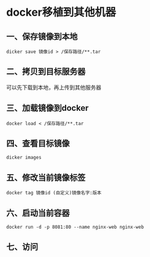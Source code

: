 # docker移植到其他机器

## 一、保存镜像到本地

```shell
dicker save 镜像id > /保存路径/**.tar
```

## 二、拷贝到目标服务器

可以先下载到本地，再上传到其他服务器

## 三、加载镜像到docker

```shell
docker load < /保存路径/**.tar
```

## 四、查看目标镜像

```shell
dicker images
```

## 五、修改当前镜像标签

```shell
docker tag 镜像id (自定义)镜像名字:版本
```

## 六、启动当前容器

```shell
docker run -d -p 8081:80 --name nginx-web nginx-web
```

## 七、访问

